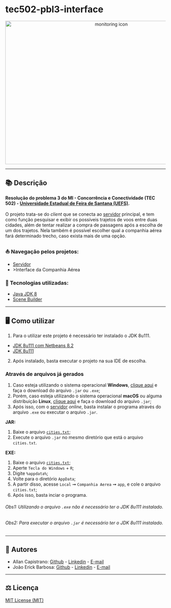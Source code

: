 # tec502-pbl3-interface

<p align="center">
  <img src="https://i.imgur.com/SIcipAR.png" alt="monitoring icon" width="650px" height="450px">
</p>

------------

## 📚 Descrição ##
**Resolução do problema 3 do MI - Concorrência e Conectividade (TEC 502) - [Universidade Estadual de Feira de Santana (UEFS)](https://www.uefs.br/).**<br/><br/>
O projeto trata-se do *client* que se conecta ao [servidor](https://github.com/AllanCapistrano/tec502-pbl3-server) principal, e tem como função pesquisar e exibir os possíveis trajetos de voos entre duas cidades, além de tentar realizar a compra de passagens após a escolha de um dos trajetos. Nela também é possível escolher qual a companhia aérea fará determinado trecho, caso exista mais de uma opção.

### ⛵ Navegação pelos projetos: ###
- [Servidor](https://github.com/AllanCapistrano/tec502-pbl3-server)
- \>Interface da Companhia Aérea

### 🔗 Tecnologias utilizadas: ### 
- [Java JDK 8](https://www.oracle.com/br/java/technologies/javase/javase-jdk8-downloads.html)
- [Scene Builder](https://gluonhq.com/products/scene-builder/)

------------

## 🖥️ Como utilizar ##
1. Para o utilizar este projeto é necessário ter instalado o JDK 8u111.

- [JDK 8u111 com Netbeans 8.2](https://www.oracle.com/technetwork/java/javase/downloads/jdk-netbeans-jsp-3413139-esa.html)
- [JDK 8u111](https://www.oracle.com/br/java/technologies/javase/javase8-archive-downloads.html)

2. Após instalado, basta executar o projeto na sua IDE de escolha.

### Através de arquivos já gerados ###
1. Caso esteja utilizando o sistema operacional **Windows**, [clique aqui](https://github.com/JoaoErick/tec502-pbl3-interface/releases/tag/v1.0.1) e faça o download do arquivo `.jar` ou `.exe`;
2. Porém, caso esteja utilizando o sistema operacional **macOS** ou alguma distribuição **Linux**, [clique aqui](https://github.com/JoaoErick/tec502-pbl3-interface/releases/tag/v1.0.1) e faça o download do arquivo `.jar`;
3. Após isso, com o [servidor](https://github.com/AllanCapistrano/tec502-pbl3-server) *online*, basta instalar o programa através do arquivo `.exe` ou executar o arquivo `.jar`.

**JAR:**
1. Baixe o arquivo [`cities.txt`](https://raw.githubusercontent.com/JoaoErick/tec502-pbl3-interface/main/cities.txt?token=AKPP7PTCRFZJEMXCQT655TTBXTKHW);
2. Execute o arquivo `.jar` no mesmo diretório que está o arquivo `cities.txt`.

**EXE:**
1. Baixe o arquivo [`cities.txt`](https://raw.githubusercontent.com/JoaoErick/tec502-pbl3-interface/main/cities.txt?token=AKPP7PTCRFZJEMXCQT655TTBXTKHW);
2. Aperte `Tecla do Windows` + `R`;
3. Digite `%appdata%`;
4. Volte para o diretório `AppData`;
5. A partir disso, acesse `Local` ➞ `Companhia Aerea` ➞ `app`, e cole o arquivo `cities.txt`;
6. Após isso, basta inciar o programa.

###### Obs1: Utilizando o arquivo `.exe` não é necessário ter o JDK 8u111 instalado. ######
###### Obs2: Para executar o arquivo `.jar` é necessário ter o JDK 8u111 instalado. ######

------------

## 📌 Autores ##
- Allan Capistrano: [Github](https://github.com/AllanCapistrano) - [Linkedin](https://www.linkedin.com/in/allancapistrano/) - [E-mail](https://mail.google.com/mail/u/0/?view=cm&fs=1&tf=1&source=mailto&to=asantos@ecomp.uefs.br)
- João Erick Barbosa: [Github](https://github.com/JoaoErick) - [Linkedin](https://www.linkedin.com/in/joão-erick-barbosa-9050801b0/) - [E-mail](https://mail.google.com/mail/u/0/?view=cm&fs=1&tf=1&source=mailto&to=jsilva@ecomp.uefs.br)

------------

## ⚖️ Licença ##
[MIT License (MIT)](./LICENSE)

